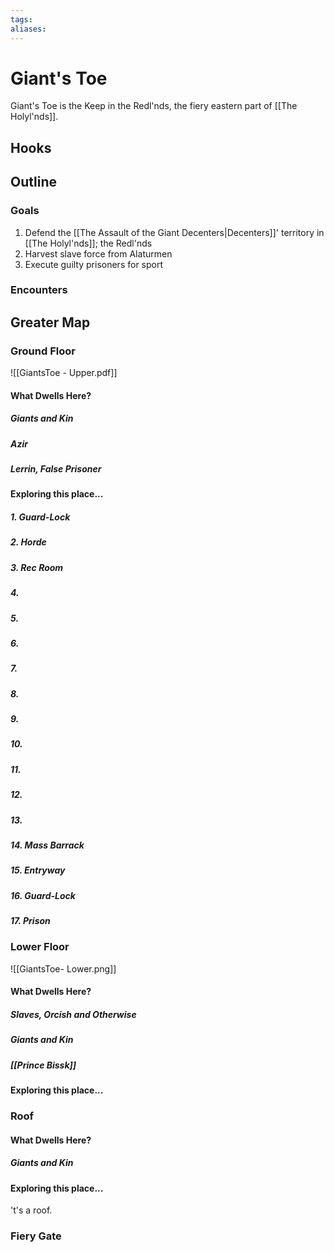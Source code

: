 ```yaml
---
tags:
aliases:
---
```

# Giant's Toe
Giant's Toe is the Keep in the Redl'nds, the fiery eastern part of [[The Holyl'nds]].
## Hooks
## Outline
### Goals
1. Defend the [[The Assault of the Giant Decenters|Decenters]]' territory in [[The Holyl'nds]]; the Redl'nds
2. Harvest slave force from Alaturmen
3. Execute guilty prisoners for sport

### Encounters
## Greater Map
### Ground Floor
![[GiantsToe - Upper.pdf]]
#### What Dwells Here?
##### Giants and Kin
##### Azir
##### Lerrin, False Prisoner
#### Exploring this place...
##### 1. Guard-Lock
##### 2. Horde
##### 3. Rec Room
##### 4. 
##### 5.
##### 6.
##### 7.
##### 8.
##### 9.
##### 10.
##### 11.
##### 12.
##### 13.
##### 14. Mass Barrack
##### 15. Entryway
##### 16. Guard-Lock
##### 17. Prison
### Lower Floor
![[GiantsToe- Lower.png]]
#### What Dwells Here?
##### Slaves, Orcish and Otherwise
##### Giants and Kin
##### [[Prince Bissk]]
#### Exploring this place...
### Roof
#### What Dwells Here?
##### Giants and Kin
#### Exploring this place...
't's a roof.
### Fiery Gate